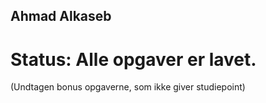 ## Ahmad Alkaseb 
# Status: Alle opgaver er lavet. 
(Undtagen bonus opgaverne, som ikke giver studiepoint)